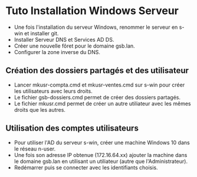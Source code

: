 # Tuto Installation Windows Serveur

- Une fois l'installation du serveur Windows, renommer le serveur en s-win et installer git. 
- Installer Serveur DNS et Services AD DS.
- Créer une nouvelle fôret pour le domaine gsb.lan.
- Configurer la zone inverse du DNS.

## Création des dossiers partagés et des utilisateur

- Lancer mkusr-compta.cmd et mkusr-ventes.cmd sur s-win pour créer les utilisateurs avec leurs droits.
- Le fichier gsb-dossiers.cmd permet de créer des dossiers partagés.
- Le fichier mkusr.cmd permet de créer un autre utiliateur avec les mêmes droits que les autres.

## Utilisation des comptes utilisateurs 

- Pour utiliser l'AD du serveur s-win, créer une machine Windows 10 dans le réseau n-user.
- Une fois son adresse IP obtenue (172.16.64.xx) ajouter la machine dans le domaine gsb.lan en utilisant un utiliateur (autre que l'Administrateur).
- Redémarrer puis se connecter avec les identifiants choisis.